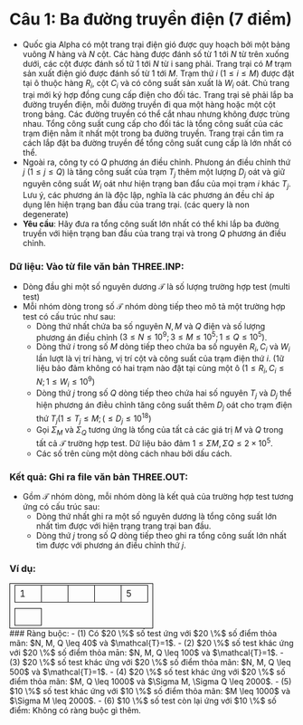 # Câu 1: Ba đường truyền điện (7 điểm)
- Quốc gia Alpha có một trang trại điện gió được quy hoạch bởi một bảng vuông $N$ hàng và $N$ cột. Các hàng được đánh số từ 1 tới $N$ từ trên xuống dưới, các cột được đánh số tữ 1 tới $N$ từ i sang phải. Trang trại có $M$ trạm sản xuất điện gió được đánh số từ 1 tới $M$. Trạm thứ $i$ $(1 \leq i \leq M)$ được đặt tại ô thuộc hàng $R_{i}$, cột $C_{i}$ và có công suất sản xuất là $W_{i}$ oát. Chủ trang trại mới ký hợp đồng cung cấp điện cho đối tác. Trang trại sẽ phải lắp ba đường truyển điện, mỗi đường truyền đi qua một hàng hoặc một cột trong bảng. Các đường truyền có thể cắt nhau nhưng không được trùng nhau. Tổng công suất cung cấp cho đối tác là tổng công suất của các trạm điện nằm  ít nhất một trong ba đường truyền. Trang trại cần tìm ra cách lắp đặt ba đường truyền để tổng công suất cung cấp là lớn nhất có thể.  
- Ngoài ra, công ty có $Q$ phương án điều chỉnh. Phưong án điều chỉnh thứ $j$ $(1 \leq j \leq Q)$ là tăng công suất của trạm $T_{j}$ thêm một lượng $D_{j}$ oát và giữ nguyên công suất $W_{i}$ oát như hiện trạng ban đẩu của mọi trạm $i$ khác $T_{j}$. Lưu ý, các phương án là độc lập, nghĩa là các phương án đều chỉ áp dụng lên hiện trạng ban đầu của trang trại. (các query là non degenerate)  
- **Yêu cầu**: Hãy đưa ra tổng công suất lớn nhất có thể khi lắp ba đường truyền với hiện trạng ban đầu của trang trại và trong $Q$ phương án điều chỉnh.  
### Dữ liệu: Vào từ file văn bản THREE.INP:  
- Dòng đầu ghi một số nguyên dương $\mathcal{T}$ là số lượng trường hợp test  (multi test)  
- Mỗi nhóm dòng trong số $\mathcal{T}$ nhóm dòng tiếp theo mô tả một trường hợp test có cấu trúc như sau:  
   - Dòng thứ nhất chứa ba số nguyên $N, M$ và $Q$ điện và số lượng phương án điều chỉnh $\left(3 \leq N \leq 10^{9} ; 3 \leq M \leq 10^{5} ; 1 \leq Q \leq 10^{5}\right)$.  
   - Dòng thứ $i$ trong số $M$ dòng tiếp theo chứa ba số nguyên $R_{i}, C_{i}$ và $W_{i}$ lần lượt là vị trí hàng, vị trí cột và công suất của trạm điện thứ $i$. (1ữ liệu bảo đảm không có hai trạm nào đặt tại cùng một ô $\left(1 \leq R_{i}, C_{i} \leq N ; 1 \leq W_{i} \leq 10^{9}\right)$ 
   - Dòng thứ $j$ trong số $Q$ dòng tiếp theo chứa hai số nguyên $T_{j}$ và $D_{j}$ thể hiện phương án điḕu chỉnh tăng công suất thêm $D_{j}$ oát cho trạm điện thứ $T_{j}\left(1 \leq T_{j} \leq M ;\left(\leq D_{j} \leq 10^{18}\right)\right.$
   - Gọi $\Sigma_{M}$ và $\Sigma_{Q}$ tương ứng là tổng của tất cả các giá trị $M$ và $Q$ trong tất cả $\mathcal{T}$ trường hợp test. Dữ liệu bảo đảm $1 \leq \Sigma M, \Sigma Q \leq 2 \times 10^{5}$.  
   - Các số trên cùng một dòng cách nhau bởi dấu cách.
### Kết quả: Ghi ra file văn bản THREE.OUT:  
- Gồm $\mathcal{T}$ nhóm dòng, mỗi nhóm dòng là kết quả của trường hợp test tương ứng có cấu trúc sau:  
   - Dòng thứ nhất ghi ra một số nguyên dương là tổng công suất lớn nhất tìm được với hiện trạng trang trại ban đầu.  
   - Dòng thứ $j$ trong số $Q$ dòng tiếp theo ghi ra tổng công suất lớn nhất tìm được với phương án điều chỉnh thứ $j$.
### Ví dụ:
<table style="border-collapse: collapse; margin: auto;">
  <tr>
    <td style="border: 1px solid black; text-align: center;">
      <div style="text-align: center;">
        <!-- First 5x5 Nested Table -->
        <table style="border-collapse: collapse; margin: auto;">
          <!-- Each row -->
          <tr><td style="border: 1px solid black; width: 30px; height: 30px;">1</td>
              <td style="border: 1px solid black; width: 30px; height: 30px;"></td>
              <td style="border: 1px solid black; width: 30px; height: 30px;"></td>
              <td style="border: 1px solid black; width: 30px; height: 30px;"></td>
              <td style="border: 1px solid black; width: 30px; height: 30px;">5</td></tr>
          <tr><!-- ... --></tr>
          <!-- Repeat <tr> 5 times entirely with <td>s to make a 5x5 table... -->
        </table>
        <!-- Space between the two tables -->
        <div style="height: 10px;"></div>
        <!-- Second 5x5 Nested Table -->
        <table style="border-collapse: collapse; margin: auto;">
          <!-- Repeat the structure of the first 5x5 nested table -->
          <tr><td style="border: 1px solid black; width: 30px; height: 30px;"></td> <!-- Repeat <td> 5 times... --></tr>
          <tr><!-- ... --></tr>
          <!-- Repeat <tr> 5 times entirely with <td>s to make a 5x5 table... -->
        </table>
      </div>
    </td>
  </tr>
</table>
### Ràng buộc: 
   - (1) Có $20 \%$ số test ứng với $20 \%$ số điểm thỏa mãn: $N, M, Q \leq 40$ và $\mathcal{T}=1$.  
   - (2) $20 \%$ số test khác ứng với $20 \%$ số điểm thỏa mān: $N, M, Q \leq 100$ và $\mathcal{T}=1$.  
   - (3) $20 \%$ số test khác ứng với $20 \%$ số điểm thỏa mãn: $N, M, Q \leq 500$ và $\mathcal{T}=1$.  
   - (4) $20 \%$ số test khác ứng với $20 \%$ số điểm thỏa mãn: $M, Q \leq 1000$ và $\Sigma M, \Sigma Q \leq 2000$.  
   - (5) $10 \%$ số test khác ứng với $10 \%$ số điểm thỏa mãn: $M \leq 1000$ và $\Sigma M \leq 2000$.  
   - (6) $10 \%$ số test còn lại ứng với $10 \%$ số điểm: Không có ràng buộc gì thêm.














